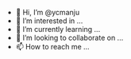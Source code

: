 - 👋 Hi, I’m @ycmanju
- 👀 I’m interested in ...
- 🌱 I’m currently learning ...
- 💞️ I’m looking to collaborate on ...
- 📫 How to reach me ...

<!---
ycmanju/ycmanju is a ✨ special ✨ repository because its `README.md` (this file) appears on your GitHub profile.
You can click the Preview link to take a look at your changes.
--->
